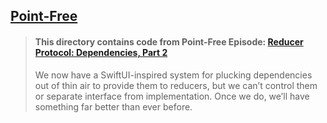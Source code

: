 ## [Point-Free](https://www.pointfree.co)

> #### This directory contains code from Point-Free Episode: [Reducer Protocol: Dependencies, Part 2](https://www.pointfree.co/episodes/ep206-reducer-protocol-dependencies-part-2)
>
> We now have a SwiftUI-inspired system for plucking dependencies out of thin air to provide them to reducers, but we can’t control them or separate interface from implementation. Once we do, we’ll have something far better than ever before.
